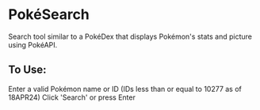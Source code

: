 # Pok&#xE9;Search

Search tool similar to a Pok&#xE9;Dex that displays Pok&#xE9;mon's stats and picture using Pok&#xE9;API. 
## To Use: 
Enter a valid Pok&#xE9;mon name or ID (IDs less than or equal to 10277 as of 18APR24)
Click 'Search' or press Enter
